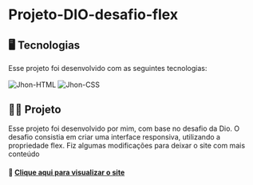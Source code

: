 # Projeto-DIO-desafio-flex

<h2>🖥️ Tecnologias</h2>
<p>Esse projeto foi desenvolvido com as seguintes tecnologias:</p>
<div style="display: inline_block">
  <img align="center" alt="Jhon-HTML"  src="https://img.shields.io/badge/HTML5-E34F26?style=for-the-badge&logo=html5&logoColor=white">
  <img align="center" alt="Jhon-CSS" src="https://img.shields.io/badge/CSS3-1572B6?style=for-the-badge&logo=css3&logoColor=white">
  </div>

<h2>👨‍💻 Projeto</h2>
<p>  Esse projeto foi desenvolvido por mim, com base no desafio da Dio. O desafio consistia em criar uma interface responsiva, utilizando a propriedade flex. Fiz algumas modificações para deixar o site com mais conteúdo</p>

<h4>📸 <a href="https://johntestt.github.io/Viagens/"> Clique aqui para visualizar o site</a></h4>

